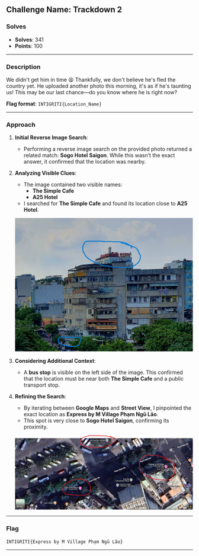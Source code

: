 ## **Challenge Name: Trackdown 2**

### **Solves**
- **Solves**: 341  
- **Points**: 100  

---

### **Description**
We didn't get him in time 😫 Thankfully, we don't believe he's fled the country yet. He uploaded another photo this morning, it's as if he's taunting us! This may be our last chance—do you know where he is right now?

**Flag format**: `INTIGRITI{Location_Name}`

---

### **Approach**

1. **Initial Reverse Image Search**:
   - Performing a reverse image search on the provided photo returned a related match: **Sogo Hotel Saigon**. While this wasn’t the exact answer, it confirmed that the location was nearby.

2. **Analyzing Visible Clues**:
   - The image contained two visible names:
     - **The Simple Cafe**  
     - **A25 Hotel**  
   - I searched for **The Simple Cafe** and found its location close to **A25 Hotel**.  

   ![image1.jpg](Resources/image.jpg)

3. **Considering Additional Context**:
   - A **bus stop** is visible on the left side of the image. This confirmed that the location must be near both **The Simple Cafe** and a public transport stop.

4. **Refining the Search**:
   - By iterating between **Google Maps** and **Street View**, I pinpointed the exact location as **Express by M Village Phạm Ngũ Lão**.  
   - This spot is very close to **Sogo Hotel Saigon**, confirming its proximity.

   ![image2.png](Resources/image2.png)

---

### **Flag**
```
INTIGRITI{Express by M Village Phạm Ngũ Lão}
```

---